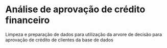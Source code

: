 # Análise de aprovação de crédito financeiro
Limpeza e preparação de dados para utilização da arvore de decisão para aprovação de crédito de clientes da base de dados
